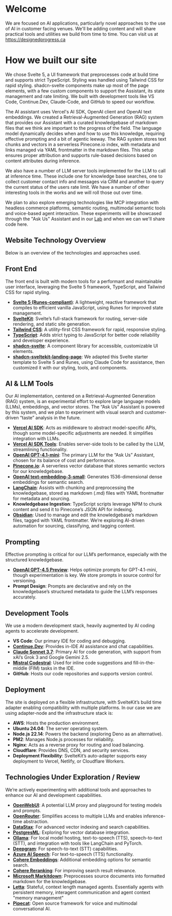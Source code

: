 # Welcome

We are focused on AI applications, particularly novel approaches to the use of AI in customer facing venues. We'll be adding content and will share practical tools and utilities we build from time to time. You can visit us at https://designedprogress.ca

# How we built our site

 We chose Svelte 5, a UI framework that preprocesses code at build time and supports strict TypeScript. Styling was handled using Tailwind CSS for rapid styling. shadcn-svelte components make up most of the page elements, with a few custom components to support the Assistant, its state management and rate limiting. We built with development tools like VS Code, Continue.Dev, Claude-Code, and GitHub to speed our workflow.

The AI assistant uses Vercel's AI SDK, OpenAI client and OpenAI text embeddings. We created a Retrieval-Augmented Generation (RAG) system that provides our Assistant with a curated knowledgebase of markdown files that we think are important to the progress of the field. The language model dynamically decides when and how to use this knowledge, requiring effective prompting and a bit of agentic leeway. The RAG system stores text chunks and vectors in a serverless Pinecone.io index, with metadata and links managed via YAML frontmatter in the markdown files. This setup ensures proper attribution and supports rule-based decisions based on content attributes during inference.

We also have a number of LLM server tools implemented for the LLM to call at inference time. These include one for knowledge base searches, one to collect customer contact info and messages via CRM and another to query the current status of the users rate limit. We have a number of other interesting tools in the works and we will roll those out over time.

We plan to also explore emerging technologies like MCP integration with headless commerce platforms, semantic routing, multimodal semantic tools and voice-based agent interaction. These experiments will be showcased through the "Ask Us" Assistant and in our [Lab](https://designedprogress.ca/lab) and when we can we'll share code here.

## Website Technology Overview

Below is an overview of the technologies and approaches used.

## Front End

The front end is built with modern tools for a performant and maintainable user interface, leveraging the Svelte 5 framework, TypeScript, and Tailwind CSS for rapid styling.

- **[Svelte 5 (Runes-compliant)](https://svelte.dev/)**: A lightweight, reactive framework that compiles to efficient vanilla JavaScript, using Runes for improved state management.
- **[SvelteKit](https://svelte.dev/docs/kit/introduction)**: Svelte’s full-stack framework for routing, server-side rendering, and static site generation.
- **[Tailwind CSS](https://tailwindcss.com/)**: A utility-first CSS framework for rapid, responsive styling.
- **[TypeScript](https://www.typescriptlang.org/)**: Adds strict typing to JavaScript for better code reliability and developer experience.
- **[shadcn-svelte](https://next.shadcn-svelte.com/)**: A component library for accessible, customizable UI elements.
- **[shadcn-sveltekit-landing-page](https://github.com/Zxce3/shadcn-sveltekit-landing-page)**: We adapted this Svelte starter template to Svelte 5 and Runes, using Claude Code for assistance, then customized it with our styling, tools, and components.

## AI & LLM Tools

Our AI implementation, centered on a Retrieval-Augmented Generation (RAG) system, is an experimental effort to explore large language models (LLMs), embeddings, and vector stores. The “Ask Us” Assistant is powered by this system, and we plan to experiment with visual search and customer-driven “taste” analysis in the future.

- **[Vercel AI SDK](https://sdk.vercel.ai/)**: Acts as middleware to abstract model-specific APIs, though some model-specific adjustments are needed. It simplifies integration with LLMs.
- **[Vercel AI SDK Tools](https://sdk.vercel.ai/docs/ai-sdk-ui/chatbot-tool-usage)**: Enables server-side tools to be called by the LLM, streamlining functionality.
- **[OpenAI GPT-4.1-mini](https://platform.openai.com/docs/models/gpt-4o-mini)**: The primary LLM for the “Ask Us” Assistant, chosen for its balance of cost and performance.
- **[Pinecone.io](https://www.pinecone.io/)**: A serverless vector database that stores semantic vectors for our knowledgebase.
- **[OpenAI text-embedding-3-small](https://platform.openai.com/docs/guides/embeddings#embedding-models)**: Generates 1536-dimensional dense embeddings for semantic search.
- **[LangChain](https://blog.langchain.dev/typescript-support/)**: Assists with chunking and preprocessing the knowledgebase, stored as markdown (.md) files with YAML frontmatter for metadata and sourcing.
- **Knowledgebase Ingestion**: TypeScript scripts leverage NPM to chunk content and send it to Pinecone’s JSON API for indexing.
- **[Obsidian](https://obsidian.md/)**: Used to manage and edit the knowledgebase’s markdown files, tagged with YAML frontmatter. We’re exploring AI-driven automation for sourcing, classifying, and tagging content.

## Prompting

Effective prompting is critical for our LLM’s performance, especially with the structured knowledgebase.

- **[OpenAI GPT-4.5 Preview](https://platform.openai.com/docs/models/gpt-4.5-preview)**: Helps optimize prompts for GPT-4.1-mini, though experimentation is key. We store prompts in source control for versioning.
- **Prompt Design**: Prompts are declarative and rely on the knowledgebase’s structured metadata to guide the LLM’s responses accurately.

## Development Tools

We use a modern development stack, heavily augmented by AI coding agents to accelerate development.

- **VS Code**: Our primary IDE for coding and debugging.
- **[Continue.Dev](https://www.continue.dev/)**: Provides in-IDE AI assistance and chat capabilities.
- **[Claude Sonnet 3.7](https://www.anthropic.com/claude/sonnet)**: Primary AI for code generation, with support from xAI’s Grok 3 and Google Gemini 2.5.
- **[Mistral Codestral](https://mistral.ai/news/codestral)**: Used for inline code suggestions and fill-in-the-middle (FIM) tasks in the IDE.
- **GitHub**: Hosts our code repositories and supports version control.

## Deployment

The site is deployed on a flexible infrastructure, with SvelteKit’s build time adapter enabling compatibility with multiple platforms. In our case we are using adapter-node and the infrastructure stack is:

- **AWS**: Hosts the production environment.
- **Ubuntu 24.04**: The server operating system.
- **Node.js 22.14**: Powers the backend (exploring Deno as an alternative).
- **PM2**: Manages Node.js processes for reliability.
- **Nginx**: Acts as a reverse proxy for routing and load balancing.
- **Cloudflare**: Provides DNS, CDN, and security services.
- **Deployment Flexibility**: SvelteKit’s auto-adapter supports easy deployment to Vercel, Netlify, or Cloudflare Workers.

## Technologies Under Exploration / Review

We’re actively experimenting with additional tools and approaches to enhance our AI and development capabilities.

- **[OpenWebUI](https://openwebui.com/)**: A potential LLM proxy and playground for testing models and prompts.
- **[OpenRouter](https://openrouter.ai/)**: Simplifies access to multiple LLMs and enables inference-time abstraction.
- **[DataStax](https://www.datastax.com/)**: For advanced vector indexing and search capabilities.
- **[PostgresML](https://postgresml.org/docs/open-source/pgml/guides/vector-database)**: Exploring for vector database integration.
- **[Ollama](https://ollama.com/)**: For local model hosting, text-to-speech (TTS), speech-to-text (STT), and integration with tools like LangChain and PyTorch.
- **[Deepgram](https://deepgram.com/)**: For speech-to-text (STT) capabilities.
- **[Azure AI Speech](https://azure.microsoft.com/en-us/products/ai-services/ai-speech)**: For text-to-speech (TTS) functionality.
- **[Cohere Embeddings](https://cohere.com/embed)**: Additional embedding options for semantic search.
- **[Cohere Reranking](https://cohere.com/rerank)**: For improving search result relevance.
- **[Microsoft Markitdown](https://github.com/microsoft/markitdown)**: Preprocesses source documents into formatted markdown for the knowledgebase.
- **[Letta](https://www.letta.com/)**: Stateful, context length managed agents. Essentially agents with persistent memory, interagent communication and agent context "memory management"
- **[Pipecat](https://www.pipecat.ai/)**: Open source framework for voice and multimodal conversational AI.
